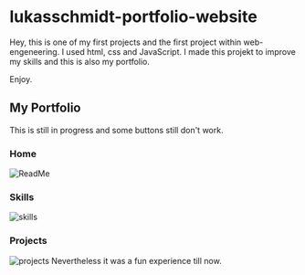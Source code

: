 # lukasschmidt-portfolio-website
Hey, this is one of my first projects and the first project within web-engeneering. 
I used html, css and JavaScript.
I made this projekt to improve my skills and this is also my portfolio.

Enjoy.

## My Portfolio
This is still in progress and some buttons still don't work.
### Home
![ReadMe](https://github.com/lusch010/lukasschmidt-portfolio-website/assets/29147460/5cefc459-cdf6-4902-bbd6-55dac361f12b)
### Skills
![skills](https://github.com/lusch010/lukasschmidt-portfolio-website/assets/29147460/f95240cd-f576-4ac6-af93-7c26f9f68409)
### Projects
![projects](https://github.com/lusch010/lukasschmidt-portfolio-website/assets/29147460/b79ca293-652d-46e3-a299-a97a0714fed4)
Nevertheless it was a fun experience till now.
